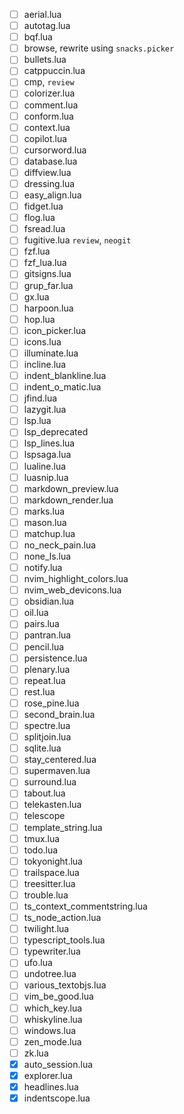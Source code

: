 - [ ] aerial.lua
- [ ] autotag.lua
- [ ] bqf.lua
- [ ] browse, rewrite using `snacks.picker`
- [ ] bullets.lua
- [ ] catppuccin.lua
- [ ] cmp, `review`
- [ ] colorizer.lua
- [ ] comment.lua
- [ ] conform.lua
- [ ] context.lua
- [ ] copilot.lua
- [ ] cursorword.lua
- [ ] database.lua
- [ ] diffview.lua
- [ ] dressing.lua
- [ ] easy_align.lua
- [ ] fidget.lua
- [ ] flog.lua
- [ ] fsread.lua
- [ ] fugitive.lua `review`, `neogit`
- [ ] fzf.lua
- [ ] fzf_lua.lua
- [ ] gitsigns.lua
- [ ] grup_far.lua
- [ ] gx.lua
- [ ] harpoon.lua
- [ ] hop.lua
- [ ] icon_picker.lua
- [ ] icons.lua
- [ ] illuminate.lua
- [ ] incline.lua
- [ ] indent_blankline.lua
- [ ] indent_o_matic.lua
- [ ] jfind.lua
- [ ] lazygit.lua
- [ ] lsp.lua
- [ ] lsp_deprecated 
- [ ] lsp_lines.lua
- [ ] lspsaga.lua
- [ ] lualine.lua
- [ ] luasnip.lua
- [ ] markdown_preview.lua
- [ ] markdown_render.lua
- [ ] marks.lua
- [ ] mason.lua
- [ ] matchup.lua
- [ ] no_neck_pain.lua
- [ ] none_ls.lua
- [ ] notify.lua
- [ ] nvim_highlight_colors.lua
- [ ] nvim_web_devicons.lua
- [ ] obsidian.lua
- [ ] oil.lua
- [ ] pairs.lua
- [ ] pantran.lua
- [ ] pencil.lua
- [ ] persistence.lua
- [ ] plenary.lua
- [ ] repeat.lua
- [ ] rest.lua
- [ ] rose_pine.lua
- [ ] second_brain.lua
- [ ] spectre.lua
- [ ] splitjoin.lua
- [ ] sqlite.lua
- [ ] stay_centered.lua
- [ ] supermaven.lua
- [ ] surround.lua
- [ ] tabout.lua
- [ ] telekasten.lua
- [ ] telescope
- [ ] template_string.lua
- [ ] tmux.lua
- [ ] todo.lua
- [ ] tokyonight.lua
- [ ] trailspace.lua
- [ ] treesitter.lua
- [ ] trouble.lua
- [ ] ts_context_commentstring.lua
- [ ] ts_node_action.lua
- [ ] twilight.lua
- [ ] typescript_tools.lua
- [ ] typewriter.lua
- [ ] ufo.lua
- [ ] undotree.lua
- [ ] various_textobjs.lua
- [ ] vim_be_good.lua
- [ ] which_key.lua
- [ ] whiskyline.lua
- [ ] windows.lua
- [ ] zen_mode.lua
- [ ] zk.lua
- [X] auto_session.lua
- [X] explorer.lua
- [x] headlines.lua
- [x] indentscope.lua
